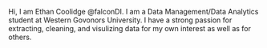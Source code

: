 Hi, I am Ethan Coolidge @falconDI.
I am a Data Management/Data Analytics student at Western Govonors University. I have a strong passion for extracting, cleaning, and visulizing data for my own interest as well as for others.

<!---
falconDI/falconDI is a ✨ special ✨ repository because its `README.md` (this file) appears on your GitHub profile.
You can click the Preview link to take a look at your changes.
--->
